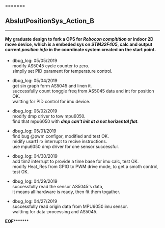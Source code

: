 =======
## AbslutPositionSys_Action_B

------------------------------
#### My graduate design to fork a OPS for *Robocon compitition* or indoor 2D move device, which is a embeded sys on *STM32F405*, calc and output current *position info* in the coordinate system created on the start point.

+ dbug_log: 05/05/2019   
   modify AS5045 cycle counter to zero.   
   simplly set PID parament for temperature control. 

+ dbug_log: 05/04/2019  
   get sin graph form AS5045 and linen it.   
   successfully count tonggle freq from AS5045 data and int for position OK.   
   waitting for PID control for imu device. 
   
+ dbug_log: 05/02/2019   
   modify dmp driver to tow mpu6050.   
   find that mpu6050 with ***dmp can't init at a not horizental flat***.   

+ dbug_log: 05/01/2019   
   find bug @pwm configor, modified and test OK.  
   midify usart1 rx interrupt to recive instructions.   
   use mpu6050 dmp driver for one sensor successful. 

+ dbug_log: 04/30/2019  
   add tim2 interrupt to provide a time base for imu calc, test OK.  
   modify Heat_Res from GPIO to PWM drive mode, to get a smoth control, test OK. 
   
+ dbug_log: 04/29/2019   
   successfully read the sensor AS5045's data,  
   it means all hardware is ready, then fit them togather.

+ dbug_log: 04/27/2019   
   successfully read origin data from MPU6050 imu sensor.  
   waitting for data-processing and AS5045.

************************EOF*******************************
